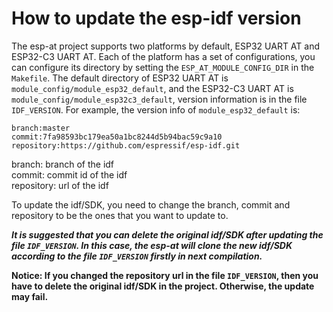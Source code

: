 How to update the esp-idf version
=================================

The esp-at project supports two platforms by default, ESP32 UART AT and ESP32-C3 UART AT. Each of the platform has a set of configurations, you can configure its directory by setting the `ESP_AT_MODULE_CONFIG_DIR` in the `Makefile`. The default directory of ESP32 UART AT is 
```module_config/module_esp32_default```, and the ESP32-C3 UART AT is  ```module_config/module_esp32c3_default```, version information is in the file `IDF_VERSION`. For example, the version info of `module_esp32_default` is:

```
branch:master
commit:7fa98593bc179ea50a1bc8244d5b94bac59c9a10
repository:https://github.com/espressif/esp-idf.git
```

branch: branch of the idf  
commit: commit id of the idf  
repository: url of the idf  
 
To update the idf/SDK, you need to change the branch, commit and repository  to be the ones that you want to update to.


***It is suggested that you can delete the original idf/SDK after updating the file `IDF_VERSION`. In this case, the esp-at will clone the new idf/SDK according to the file `IDF_VERSION` firstly in next compilation.***  

**Notice: If you changed the repository url in the file `IDF_VERSION`, then you have to delete the original idf/SDK in the project. Otherwise, the update may fail.**
